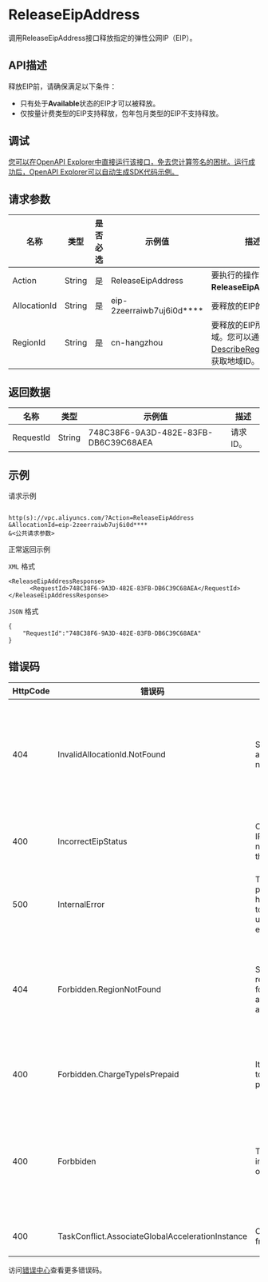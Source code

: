 # ReleaseEipAddress

调用ReleaseEipAddress接口释放指定的弹性公网IP（EIP）。

## API描述

释放EIP前，请确保满足以下条件：

-   只有处于**Available**状态的EIP才可以被释放。
-   仅按量计费类型的EIP支持释放，包年包月类型的EIP不支持释放。

## 调试

[您可以在OpenAPI Explorer中直接运行该接口，免去您计算签名的困扰。运行成功后，OpenAPI Explorer可以自动生成SDK代码示例。](https://api.aliyun.com/#product=Vpc&api=ReleaseEipAddress&type=RPC&version=2016-04-28)

## 请求参数

|名称|类型|是否必选|示例值|描述|
|--|--|----|---|--|
|Action|String|是|ReleaseEipAddress|要执行的操作，取值：**ReleaseEipAddress**。 |
|AllocationId|String|是|eip-2zeerraiwb7uj6i0d\*\*\*\*|要释放的EIP的ID。 |
|RegionId|String|是|cn-hangzhou|要释放的EIP所在的地域。您可以通过调用[DescribeRegions](~~36063~~)接口获取地域ID。 |

## 返回数据

|名称|类型|示例值|描述|
|--|--|---|--|
|RequestId|String|748C38F6-9A3D-482E-83FB-DB6C39C68AEA|请求ID。 |

## 示例

请求示例

```

http(s)://vpc.aliyuncs.com/?Action=ReleaseEipAddress
&AllocationId=eip-2zeerraiwb7uj6i0d****
&<公共请求参数>

```

正常返回示例

`XML` 格式

```
<ReleaseEipAddressResponse>
      <RequestId>748C38F6-9A3D-482E-83FB-DB6C39C68AEA</RequestId>
</ReleaseEipAddressResponse>
```

`JSON` 格式

```
{
	"RequestId":"748C38F6-9A3D-482E-83FB-DB6C39C68AEA"
}
```

## 错误码

|HttpCode|错误码|错误信息|描述|
|--------|---|----|--|
|404|InvalidAllocationId.NotFound|Specified allocation ID is not found|指定的公网 IP 不存在，请您检查您填写的参数是否正确。|
|400|IncorrectEipStatus|Current elastic IP status does not support this operation.|指定的EIP状态不支持此操作。|
|500|InternalError|The request processing has failed due to some unknown error.|请求处理由于某些未知错误失败。|
|404|Forbidden.RegionNotFound|Specified region is not found during access authentication.|指定 Region 不存在，请您检查该 Region 是否正确。|
|400|Forbidden.ChargeTypeIsPrepaid|It's forbidden to release a prepaid EIP|预付费的 EIP 实例不能释放。|
|400|Forbbiden|The eip instance owener error|EIP 不属于当前调用者，请您检查该 EIP 是否可被您调用。|
|400|TaskConflict.AssociateGlobalAccelerationInstance|Operate too frequent.|操作过于频繁。|

访问[错误中心](https://error-center.aliyun.com/status/product/Vpc)查看更多错误码。

